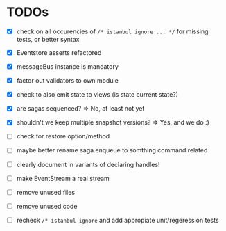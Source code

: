 # TODOs

- [x] check on all occurencies of `/* istanbul ignore ... */` for missing tests, or better syntax
- [x] Eventstore asserts refactored
- [x] messageBus instance is mandatory
- [x] factor out validators to own module
- [x] check to also emit state to views (is state current state?)
- [x] are sagas sequenced? => No, at least not yet
- [x] shouldn't we keep multiple snapshot versions? => Yes, and we do :)
- [ ] check for restore option/method
- [ ] maybe better rename saga.enqueue to somthing command related
- [ ] clearly document in variants of declaring handles!
- [ ] make EventStream a real stream

- [ ] remove unused files
- [ ] remove unused code
- [ ] recheck `/* istanbul ignore` and add appropiate unit/regeression tests
